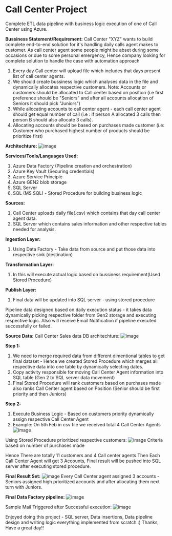 # Call Center Project
Complete ETL data pipeline with business logic execution of one of Call Center using Azure.

**Bussiness Statement/Requirement:**
Call Center "XYZ" wants to build complete end-to-end solution for it's handling daily calls agent makes to customer. As call center agent some people might be abset during some occasions or due to some personal  emergency, Hence company looking for complete solution to handle the case with automation approach
1) Every day Call center will upload file which includes that days present list of call center agents.
2) We should create bussiness logic which analyses data in the file and dynamically allocates respective customers.
   Note: Accounts or customers should be allocated to Call center based on position (i.e first preference should be "Seniors" and after all accounts allocation of Seniors it should pick "Juniors")
3) While allocating accounts to call center agent - each call center agent should get equal number of call (i.e : if person A allocated 3 calls then person B should also allocate 3 calls).
4) Allocating accounts should be based on purchases made customer (i.e: Customer who purchased highest number of products should be prioritize first)

**Architechture:**
![image](https://github.com/vinaytekkur/CallCenter_Project/assets/156997918/b5482fcc-37b7-4598-b70f-38398fcf62e9)

**Services/Tools/Languages Used:**
1) Azure Data Factory (Pipeline creation and orchestration)
2) Azure Key Vault (Securing credentials)
3) Azure Service Principle
4) Azure GEN2 blob storage
5) SQL Server
6) SQL (MS SQL) - Stored Procedure for building business logic 

**Sources:**
1) Call Center uploads daily file(.csv) which contains that day call center agent data.
2) SQL Server which contains sales information and other respective tables needed for analysis.

**Ingestion Layer:**
1) Using Data Factory - Take data from source and put those data into respective sink (destination)

**Transformation Layer:**
1) In this will execute actual logic based on bussiness requirement(Used Stored Procedure)

**Publish Layer:**
1) Final data will be updated into SQL server - using stored procedure

Pipeline data designed based on daily execution status - it takes data dynamically picking respective folder from Gen2 storage and executing respective logic. Also will receive Email Notification if pipeline executed successfully or failed.

**Source Data:**
Call Center Sales data DB architechture:
![image](https://github.com/vinaytekkur/CallCenter_Project/assets/156997918/e637f44c-e3f2-450c-ba4f-e512d2ca0797)

**Step 1:**
1) We need to merge required data from different dimentional tables to get final dataset - Hence we created Stored Procedure which merges all respective data into one table by dynamically selecting dates.
2) Copy activity responsible for moving Call Center Agent information into SQL table (Gen 2 to SQL server data movement)
3) Final Stored Procedure will rank customers based on purchases made also ranks Call Center agent based on Position (Senior should be first priority and then Juniors)

**Step 2:**
1) Execute Business Logic - Based on customers priority dynamically assign respective Call Center Agent
2) Example: On 5th Feb in csv file we received total 4 Call Center Agents
![image](https://github.com/vinaytekkur/CallCenter_Project/assets/156997918/6ceeca4b-9577-452a-a62b-c7a1df99ff33)

Using Stored Procedure prioritized respective customers:
![image](https://github.com/vinaytekkur/CallCenter_Project/assets/156997918/ac7bf278-0e28-408f-b7f6-4726699fb63b)
Criteria based on number of purchases made

Hence There are totally 11 customers and 4 Call center agents
Then Each Call Center Agent will get 3 Accounts, Final result will be pushed into SQL server after executing stored procedure.

**Final Result Set:**
![image](https://github.com/vinaytekkur/CallCenter_Project/assets/156997918/8db1a735-b74b-4200-bb69-018d9e0fe5cb)
Every Call Center agent assigned 3 accounts - Seniors assigned high prioritized accounts and after allocating them next turn with Juniors.

**Final Data Factory pipeline:**
![image](https://github.com/vinaytekkur/CallCenter_Project/assets/156997918/28a1b341-357d-4961-89c1-1b7599e098bf)

Sample Mail Triggered after Successful execution:
![image](https://github.com/vinaytekkur/CallCenter_Project/assets/156997918/db88d0ae-3d08-447d-86a5-69927ba82e09)


Enjoyed doing this project - SQL server, Data insertions, Data pipeline design and writing logic everything implemented from scratch :)
Thanks, Have a great day!!



